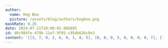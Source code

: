 ```yaml
---
author:
  name: Hog Boo
  picture: /assets/blog/authors/hogboo.png
maskRate: 0.26
date: 2024-07-21T20:00:02.006805
id: d0c98dfe-479b-11ef-9f85-c95db626c0e3
content: '[[3, 7, 0, 2, 6, 9, 1, 8, 5], [0, 8, 0, 5, 0, 0, 0, 0, 7], [1, 6, 5, 8, 7, 0, 9, 3, 2], [0, 3, 2, 1, 0, 5, 7, 6, 0], [8, 5, 7, 6, 0, 2, 4, 1, 3], [4, 1, 6, 0, 8, 7, 5, 2, 0], [7, 9, 8, 4, 2, 6, 3, 5, 1], [0, 0, 0, 7, 1, 8, 2, 9, 6], [6, 0, 1, 0, 5, 3, 8, 0, 0]]'
---
```

